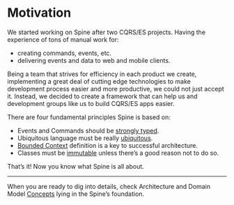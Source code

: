 # Motivation

We started working on Spine after two CQRS/ES projects. Having the experience
of tons of manual work for:
- creating commands, events, etc.
- delivering events and data to web and mobile clients.

Being a team that strives for efficiency in each product we create, implementing a great deal of cutting edge technologies to make development process easier and more productive, we could not just accept it.
Instead, we decided to create a framework that can help us and development groups like us to build CQRS/ES apps easier.

There are four fundamental principles Spine is based on:
* Events and Commands should be [ strongly typed](/motivation/strongly-typed.html).
* Ubiquitous language must be really [ubiquitous](/motivation/ubiquitous-language.html).
* [Bounded Context](/motivation/bounded-context.md) definition is a key to successful architecture.
* Classes must be [immutable](/motivation/immutability.md) unless there’s a
good reason not to do so.

That’s it! Now you know what Spine is  all about. 

---
When you are ready to dig into details, check  Architecture and Domain Model [Concepts](/concepts.md) lying in the Spine’s foundation.